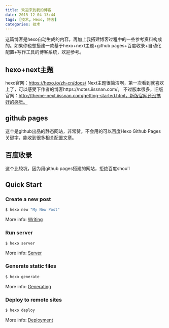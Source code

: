 ```yaml
---
title: 欢迎来到我的博客
date: 2015-12-04 13:44
tags: [技术, Hexo, 博客]
categories: 技术
---
```

这篇博客是hexo自动生成的内容，再加上我搭建博客过程中的一些参考资料构成的。如果你也想搭建一款基于hexo+next主题+github pages+百度收录+自动化配置+写作工具的博客系统，欢迎参考。
<!-- more -->
## hexo+next主题
hexo官网：https://hexo.io/zh-cn/docs/
Next主题很简洁啊，第一次看到就喜欢上了，可以感受下作者的博客https://notes.iissnan.com/。
不过版本很多，旧版官网：http://theme-next.iissnan.com/getting-started.html，新版官网还没搞好的感觉。

## github pages
这个是github出品的静态网站，非常赞。不会用的可以百度Hexo Github Pages关键字，能收到很多相关配置文章。

## 百度收录
这个比较坑，因为用github pages搭建的网站，拒绝百度shou'l
## Quick Start

### Create a new post

``` bash
$ hexo new "My New Post"
```

More info: [Writing](https://hexo.io/docs/writing.html)

### Run server

``` bash
$ hexo server
```

More info: [Server](https://hexo.io/docs/server.html)

### Generate static files

``` bash
$ hexo generate
```

More info: [Generating](https://hexo.io/docs/generating.html)

### Deploy to remote sites

``` bash
$ hexo deploy
```

More info: [Deployment](https://hexo.io/docs/one-command-deployment.html)
